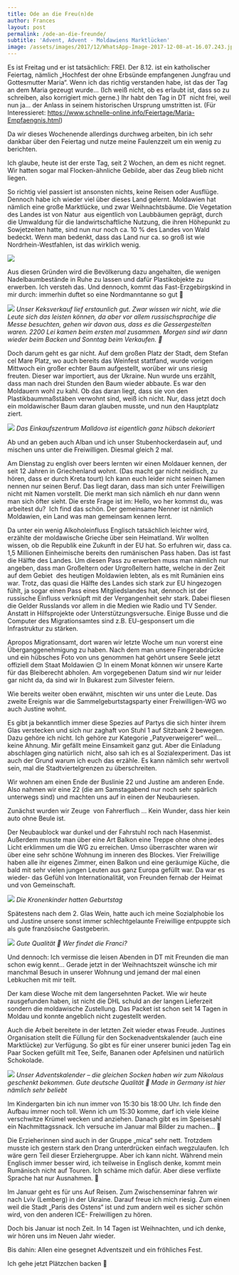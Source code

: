 ```yaml
---
title: Ode an die Freu(n)de
author: Frances
layout: post
permalink: /ode-an-die-freunde/
subtitle: 'Advent, Advent - Moldawiens Marktlücken'
image: /assets/images/2017/12/WhatsApp-Image-2017-12-08-at-16.07.243.jpeg
---
```

Es ist Freitag und er ist tatsächlich: FREI. Der 8.12. ist ein katholischer Feiertag, nämlich &#8222;Hochfest der ohne Erbsünde empfangenen Jungfrau und Gottesmutter Maria&#8220;. Wenn ich das richtig verstanden habe, ist das der Tag an dem Maria gezeugt wurde&#8230; (Ich weiß nicht, ob es erlaubt ist, dass so zu schreiben, also korrigiert mich gerne.) Ihr habt den Tag in DT  nicht frei, weil nun ja&#8230; der Anlass in seinem historischen Ursprung umstritten ist. (Für Interessieret: https://www.schnelle-online.info/Feiertage/Maria-Empfaengnis.html)
  
Da wir dieses Wochenende allerdings durchweg arbeiten, bin ich sehr dankbar über den Feiertag und nutze meine Faulenzzeit um ein wenig zu berichten.
  
Ich glaube, heute ist der erste Tag, seit 2 Wochen, an dem es nicht regnet. Wir hatten sogar mal Flocken-ähnliche Gebilde, aber das Zeug blieb nicht liegen.
  
So richtig viel passiert ist ansonsten nichts, keine Reisen oder Ausflüge. Dennoch habe ich wieder viel über dieses Land gelernt. Moldawien hat nämlich eine große Marktlücke, und zwar Weihnachtsbäume. Die Vegetation des Landes ist von Natur  aus eigentlich von Laubbäumen geprägt, durch die Umwaldung für die landwirtschaftliche Nutzung, die ihren Höhepunkt zu Sowjetzeiten hatte, sind nun nur noch ca. 10 % des Landes von Wald bedeckt. Wenn man bedenkt, dass das Land nur ca. so groß ist wie Nordrhein-Westfahlen, ist das wirklich wenig.

![](/assets/images/2017/12/WhatsApp-Image-2017-12-08-at-16.07.24.jpeg)

Aus diesen Gründen wird die Bevölkerung dazu angehalten, die wenigen Nadelbaumbestände in Ruhe zu lassen und dafür Plastikobjekte zu erwerben. Ich versteh das. Und dennoch, kommt das Fast-Erzgebirgskind in mir durch: immerhin duftet so eine Nordmanntanne so gut 🙂

![](/assets/images/2017/12/Kekse.jpg)
*Unser Keksverkauf lief erstaunlich gut. Zwar wissen wir nicht, wie die Leute sich das leisten können, da aber vor allem russischsprachige die Messe besuchten, gehen wir davon aus, dass es die Gessergestelten waren. 2200 Lei kamen beim ersten mal zusammen. Morgen sind wir dann wieder beim Backen und Sonntag beim Verkaufen. 🙂*

Doch darum geht es gar nicht. Auf dem großen Platz der Stadt, dem Stefan cel Mare Platz, wo auch bereits das Weinfest stattfand, wurde vorigen Mittwoch ein großer echter Baum aufgestellt, worüber wir uns riesig freuten. Dieser war importiert, aus der Ukraine. Nun wurde uns erzählt, dass man nach drei Stunden den Baum wieder abbaute. Es war den Moldauern wohl zu kahl. Ob das daran liegt, dass sie von den Plastikbaummaßstäben verwohnt sind, weiß ich nicht. Nur, dass jetzt doch ein moldawischer Baum daran glauben musste, und nun den Hauptplatz ziert.

![](/assets/images/2017/12/WhatsApp-Image-2017-12-08-at-16.07.241.jpeg)
*Das Einkaufszentrum Malldova ist eigentlich ganz hübsch dekoriert*

Ab und an geben auch Alban und ich unser Stubenhockerdasein auf, und mischen uns unter die Freiwilligen. Diesmal gleich 2 mal.
  
Am Dienstag zu english over beers lernten wir einen Moldauer kennen, der seit 12 Jahren in Griechenland wohnt. (Das macht gar nicht neidisch, zu hören, dass er durch Kreta tourt) Ich kann euch leider nicht seinen Namen nennen nur seinen Beruf. Das liegt daran, dass man sich unter Freiwilligen nicht mit Namen vorstellt. Die merkt man sich nämlich eh nur dann wenn man sich öfter sieht. Die erste Frage ist im: Hello, wo her kommst du, was arbeitest du?  Ich find das schön. Der gemeinsame Nenner ist nämlich Moldawien, ein Land was man gemeinsam kennen lernt.
  
Da unter ein wenig Alkoholeinfluss Englisch tatsächlich leichter wird, erzählte der moldawische Grieche über sein Heimatland. Wir wollten wissen, ob die Republik eine Zukunft in der EU hat. So erfuhren wir, dass ca. 1,5 Millionen Einheimische bereits den rumänischen Pass haben. Das ist fast die Hälfte des Landes. Um diesen Pass zu erwerben muss man nämlich nur angeben, dass man Großeltern oder Urgroßeltern hatte, welche in der Zeit auf dem Gebiet  des heutigen Moldawien lebten, als es mit Rumänien eins war. Trotz, das quasi die Hälfte des Landes sich stark zur EU hingezogen fühlt, ja sogar einen Pass eines Mitgliedslandes hat, dennoch ist der russische Einfluss verknüpft mit der Vergangenheit sehr stark. Dabei fliesen die Gelder Russlands vor allem in die Medien wie Radio und TV Sender. Anstatt in Hilfsprojekte oder Unterstützungsversuche. Einige Busse und die Computer des Migrationsamtes sind z.B. EU-gesponsert um die Infrastruktur zu stärken.
  
Apropos Migrationsamt, dort waren wir letzte Woche um nun vorerst eine Überganggenehmigung zu haben. Nach dem man unsere Fingerabdrücke und ein hübsches Foto von uns genommen hat gehört unsere Seele jetzt offiziell dem Staat Moldawien 😉 In einem Monat können wir unsere Karte für das Bleiberecht abholen. Am vorgegebenen Datum sind wir nur leider gar nicht da, da sind wir In Bukarest zum Silvester feiern.
  
Wie bereits weiter oben erwähnt, mischten wir uns unter die Leute. Das zweite Ereignis war die Sammelgeburtstagsparty einer Freiwilligen-WG wo auch Justine wohnt.
  
Es gibt ja bekanntlich immer diese Spezies auf Partys die sich hinter ihrem Glas verstecken und sich nur zaghaft von Stuhl 1 auf Sitzbank 2 bewegen. Dazu gehöre ich nicht. Ich gehöre zur Kategorie &#8222;Patyverweigerer&#8220; weil&#8230; keine Ahnung. Mir gefällt meine Einsamkeit ganz gut. Aber die Einladung abschlagen ging natürlich  nicht, also sah ich es al Sozialexperiment. Das ist auch der Grund warum ich euch das erzähle. Es kann nämlich sehr wertvoll sein, mal die Stadtviertelgrenzen zu überschreiten.
  
Wir wohnen am einen Ende der Buslinie 22 und Justine am anderen Ende. Also nahmen wir eine 22 (die am Samstagabend nur noch sehr spärlich unterwegs sind) und machten uns auf in einen der Neubauriesen.
  
Zunächst wurden wir Zeuge  von Fahrerfluch &#8230; Kein Wunder, dass hier kein auto ohne Beule ist.
  
Der Neubaublock war dunkel und der Fahrstuhl roch nach Hasenmist. Außerdem musste man über eine Art Balkon eine Treppe ohne ohne jedes Licht erklimmen um die WG zu erreichen. Umso überraschter waren wir über eine sehr schöne Wohnung im inneren des Blockes. Vier Freiwillige haben alle ihr eigenes Zimmer, einen Balkon und eine geräumige Küche, die bald mit sehr vielen jungen Leuten aus ganz Europa gefüllt war. Da war es wieder- das Gefühl von Internationalität, von Freunden fernab der Heimat und von Gemeinschaft.

![](/assets/images/2017/12/Justine_PArty.jpg)
*Die Kronenkinder hatten Geburtstag*

Spätestens nach dem 2. Glas Wein, hatte auch ich meine Sozialphobie los und Justine unsere sonst immer schlechtgelaunte Freiwillige entpuppte sich als gute französische Gastgeberin.

![](/assets/images/2017/12/Party_2.jpg)
*Gute Qualität 🙂 Wer findet die Franci?*

Und dennoch: Ich vermisse die leisen Abenden in DT mit Freunden die man schon ewig kennt&#8230; Gerade jetzt in der Weihnachtszeit wünsche ich mir manchmal Besuch in unserer Wohnung und jemand der mal einen Lebkuchen mit mir teilt.
  
Der kam diese Woche mit dem langersehnten Packet. Wie wir heute rausgefunden haben, ist nicht die DHL schuld an der langen Lieferzeit sondern die moldawische Zustellung. Das Packet ist schon seit 14 Tagen in Moldau und konnte angeblich nicht zugestellt werden.
  
Auch die Arbeit bereitete in der letzten Zeit wieder etwas Freude. Justines Organisation stellt die Füllung für den Sockenadventskalender (auch eine Marktlücke) zur Verfügung. So gibt es für einer unserer bunici jeden Tag ein Paar Socken gefüllt mit Tee, Seife, Bananen oder Apfelsinen und natürlich Schokolade.

![](/assets/images/2017/12/WhatsApp-Image-2017-12-08-at-16.08.32.jpeg)
*Unser Adventskalender &#8211; die gleichen Socken haben wir zum Nikolaus geschenkt bekommen. Gute deutsche Qualität 🙂 Made in Germany ist hier nämlich sehr beliebt*

Im Kindergarten bin ich nun immer von 15:30 bis 18:00 Uhr. Ich finde den Aufbau immer noch toll. Wenn ich um 15:30 komme, darf ich viele kleine verschwitze Krümel wecken und anziehen. Danach gibt es im Speisesahl ein Nachmittagssnack. Ich versuche im Januar mal Bilder zu machen&#8230; 🙂
  
Die Erzieherinnen sind auch in der Gruppe &#8222;mica&#8220; sehr nett. Trotzdem musste ich gestern stark den Drang unterdrücken einfach wegzulaufen. Ich wäre gern Teil dieser Erziehergruppe. Aber ich kann nicht. Während mein Englisch immer besser wird, ich teilweise in Englisch denke, kommt mein Rumänisch nicht auf Touren. Ich schäme mich dafür. Aber diese verflixte Sprache hat nur Ausnahmen. 🙁

Im Januar geht es für uns Auf Reisen. Zum Zwischenseminar fahren wir nach Lviv (Lemberg) in der Ukraine. Darauf freue ich mich riesig. Zum einen weil die Stadt &#8222;Paris des Ostens&#8220; ist und zum andern weil es sicher schön wird, von den anderen ICE- Freiwilligen zu hören.
  
Doch bis Januar ist noch Zeit. In 14 Tagen ist Weihnachten, und ich denke, wir hören uns im Neuen Jahr wieder.
  
Bis dahin: Allen eine gesegnet Adventszeit und ein fröhliches Fest.
  
Ich gehe jetzt Plätzchen backen 🙂